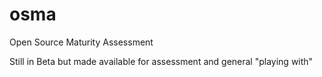 osma
====

Open Source Maturity Assessment

Still in Beta but made available for assessment and general "playing with"
